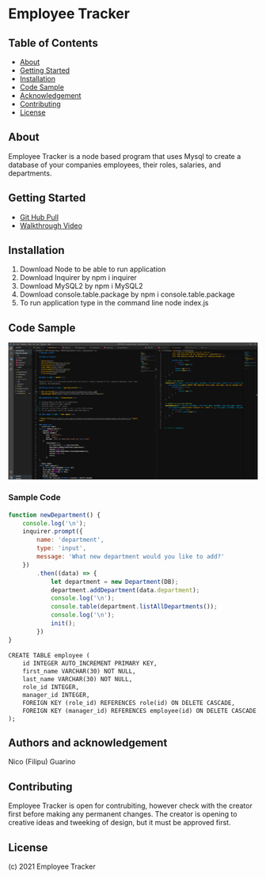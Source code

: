 # Employee Tracker

## Table of Contents

- [About](#about)
- [Getting Started](#getting-started)
- [Installation](#installation)
- [Code Sample](#code-sample)
- [Acknowledgement](#acknowledgement)
- [Contributing](#contributing)
- [License](#license)

## About <a name = "about"></a>

Employee Tracker is a node based program that uses Mysql to create a database of your companies employees, their roles, salaries, and departments. 

## Getting Started <a name = "getting-started"></a>

* [Git Hub Pull](https://github.com/nicoguarino/employee-tracker.git)
* [Walkthrough Video](https://watch.screencastify.com/v/OXZvhzHqJi7Z5E8bAPd4)

## Installation <a name = "installation"></a>

1. Download Node to be able to run application
2. Download Inquirer by npm i inquirer
3. Download MySQL2 by npm i MySQL2
4. Download console.table.package by npm i console.table.package
5. To run application type in the command line node index.js

## Code Sample <a name = "code-sample"></a>

![Sample Code](https://github.com/nicoguarino/employee-tracker/blob/main/images/sample_code.PNG?raw=true "Sample Code")

### Sample Code
```JavaScript Sample
function newDepartment() {
    console.log('\n');
    inquirer.prompt({
        name: 'department',
        type: 'input',
        message: 'What new department would you like to add?'
    })
        .then((data) => {
            let department = new Department(DB);
            department.addDepartment(data.department);
            console.log('\n');
            console.table(department.listAllDepartments());
            console.log('\n');
            init();
        })
}
```
```MySql Sample
CREATE TABLE employee (
    id INTEGER AUTO_INCREMENT PRIMARY KEY,
    first_name VARCHAR(30) NOT NULL,
    last_name VARCHAR(30) NOT NULL,
    role_id INTEGER,
    manager_id INTEGER,
    FOREIGN KEY (role_id) REFERENCES role(id) ON DELETE CASCADE,
    FOREIGN KEY (manager_id) REFERENCES employee(id) ON DELETE CASCADE
);
```

## Authors and acknowledgement <a name = "acknowledgement"></a>

Nico (Filipu) Guarino


## Contributing <a name = "contributing"></a>

Employee Tracker is open for contrubiting, however check with the creator first before making any permanent changes. The creator is opening to creative ideas and tweeking of design, but it must be approved first.

## License <a name = "license">

(c) 2021 Employee Tracker
